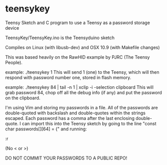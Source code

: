 teensykey
=========

Teensy Sketch and C program to use a Teensy as a password storage device

TeensyKey/TeensyKey.ino is the Teensyduino sketch

Compiles on Linux (with libusb-dev) and OSX 10.9 (with Makefile changes)

This was based heavily on the RawHID example by PJRC (The Teensy
People).

example: ./teensykey 1
This will send 1 (one) to the Teensy, which will then respond with
password number one, stored in flash memory.

example: ./teensykey 84 | tail -n 1 | xclip -i -selection clipboard
This will grab password 84, chop off all the debug info (if any)
and put the password on the clipboard.

I'm using Vim and storing my passwords in a file. All of the passwords
are double-quoted with backslash and double-quotes within the strings
escaped. Each password has a comma after the last enclosing
double-quote. I can import this into the Teensy sketch by going to the
line "const char passwords[][64] = {" and running:

:r <mypasswordfile>

(No < or >)

DO NOT COMMIT YOUR PASSWORDS TO A PUBLIC REPO!
